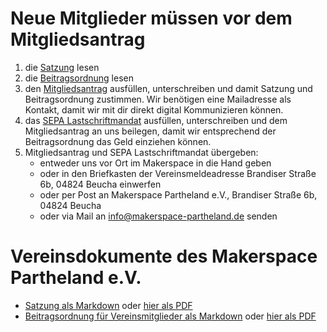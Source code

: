 # Neue Mitglieder müssen vor dem Mitgliedsantrag
1. die [Satzung](Satzung%20-%20Makerspace%20Partheland%20e.V.pdf) lesen
2. die [Beitragsordnung](Beitragsordnung%20-%20Makerspace%20Partheland%20e.V.pdf) lesen
3. den [Mitgliedsantrag](Mitgliedsantrag%20-%20Makerspace%20Partheland%20e.V.pdf) ausfüllen, unterschreiben und damit Satzung und Beitragsordnung zustimmen. Wir benötigen eine Mailadresse als Kontakt, damit wir mit dir direkt digital Kommunizieren können.
4. das [SEPA Lastschriftmandat](SEPA%20-%20Makerspace%20Partheland%20e.V.pdf) ausfüllen, unterschreiben und dem Mitgliedsantrag an uns beilegen, damit wir entsprechend der Beitragsordnung das Geld einziehen können.
5. Mitgliedsantrag und SEPA Lastschriftmandat übergeben:
   - entweder uns vor Ort im Makerspace in die Hand geben
   - oder in den Briefkasten der Vereinsmeldeadresse Brandiser Straße 6b, 04824 Beucha einwerfen
   - oder per Post an Makerspace Partheland e.V., Brandiser Straße 6b, 04824 Beucha 
   - oder via Mail an info@makerspace-partheland.de senden



# Vereinsdokumente des Makerspace Partheland e.V.
- [Satzung als Markdown](Satzung.md) oder [hier als PDF](Satzung%20Makerspace%20Partheland%20e.V.pdf)
- [Beitragsordnung für Vereinsmitglieder als Markdown](Beitragsordnung.md) oder [hier als PDF](Beitragsordnung%20des%20Makerspace%20Partheland.pdf)
